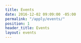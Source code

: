 ```yaml
---
title: Events
date: 2016-12-02 09:09:00 -05:00
permalink: "/apply/events/"
position: 1
header_title: Events
layout: events
---
```


